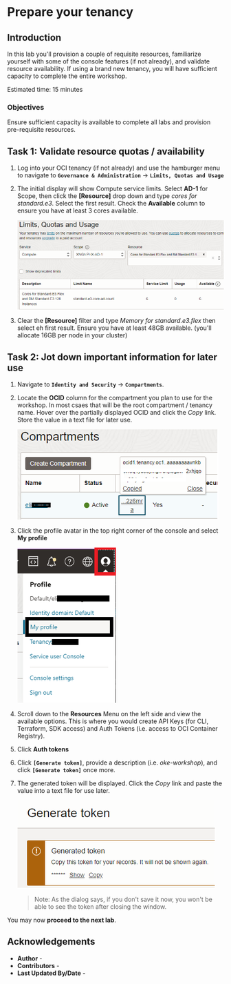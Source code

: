 # Prepare your tenancy

## Introduction

In this lab you'll provision a couple of requisite resources, familiarize yourself with some of the console features (if not already), and validate resource availability. If using a brand new tenancy, you will have sufficient capacity to complete the entire workshop.

Estimated time: 15 minutes

### Objectives

Ensure sufficient capacity is available to complete all labs and provision pre-requisite resources.


## Task 1: Validate resource quotas / availability

1. Log into your OCI tenancy (if not already) and use the hamburger menu to navigate to **`Governance & Administration`** -> **`Limits, Quotas and Usage`**
2. The initial display will show Compute service limits. Select **AD-1** for Scope, then click the **[Resource]** drop down and type *cores for standard.e3*. Select the first result. Check the **Available** column to ensure you have at least 3 cores available.

    ![compute quota](images/quota-compute.png)

3. Clear the **[Resource]** filter and type *Memory for standard.e3.flex* then select eh first result. Ensure you have at least 48GB available. (you'll allocate 16GB per node in your cluster)

## Task 2: Jot down important information for later use

1. Navigate to **`Identity and Security`** -> **`Compartments`**.

2. Locate the **OCID** column for the compartment you plan to use for the workshop. In most csaes that will be the root compartment / tenancy name. Hover over the partially displayed OCID and click the *Copy* link.  Store the value in a text file for later use.

    ![Copy compartment OCID](images/compartment-ocid.png)

3. Click the profile avatar in the top right corner of the console and select **My profile**

    ![Profile avatar and link](images/user-profile.png)

4. Scroll down to the **Resources** Menu on the left side and view the available options. This is where you would create API Keys (for CLI, Terraform, SDK access) and Auth Tokens (i.e. access to OCI Container Registry).

5. Click **Auth tokens**

6. Click **`[Generate token]`**, provide a description (i.e. *oke-workshop*), and click **`[Generate token]`** once more.

7. The generated token will be displayed. Click the *Copy* link and paste the value into a text file for use later.

    ![Generated token dialog box](images/generated-token.png)

    >Note: As the dialog says, if you don't save it now, you won't be able to see the token after closing the window.

You may now **proceed to the next lab**.



## Acknowledgements

* **Author** - 
* **Contributors** -
* **Last Updated By/Date** -